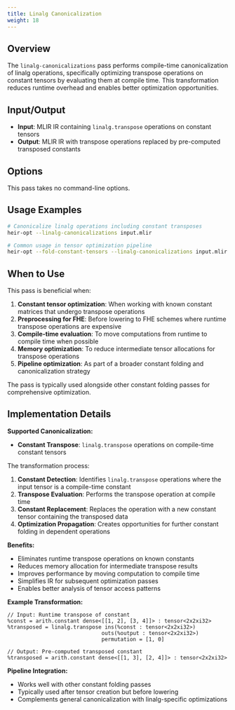 ```yaml
---
title: Linalg Canonicalization
weight: 18
---
```


## Overview

The `linalg-canonicalizations` pass performs compile-time canonicalization of
linalg operations, specifically optimizing transpose operations on constant
tensors by evaluating them at compile time. This transformation reduces runtime
overhead and enables better optimization opportunities.

## Input/Output

- **Input**: MLIR IR containing `linalg.transpose` operations on constant
  tensors
- **Output**: MLIR IR with transpose operations replaced by pre-computed
  transposed constants

## Options

This pass takes no command-line options.

## Usage Examples

```bash
# Canonicalize linalg operations including constant transposes
heir-opt --linalg-canonicalizations input.mlir

# Common usage in tensor optimization pipeline
heir-opt --fold-constant-tensors --linalg-canonicalizations input.mlir
```

## When to Use

This pass is beneficial when:

1. **Constant tensor optimization**: When working with known constant matrices
   that undergo transpose operations
1. **Preprocessing for FHE**: Before lowering to FHE schemes where runtime
   transpose operations are expensive
1. **Compile-time evaluation**: To move computations from runtime to compile
   time when possible
1. **Memory optimization**: To reduce intermediate tensor allocations for
   transpose operations
1. **Pipeline optimization**: As part of a broader constant folding and
   canonicalization strategy

The pass is typically used alongside other constant folding passes for
comprehensive optimization.

## Implementation Details

**Supported Canonicalization:**

- **Constant Transpose**: `linalg.transpose` operations on compile-time constant
  tensors

The transformation process:

1. **Constant Detection**: Identifies `linalg.transpose` operations where the
   input tensor is a compile-time constant
1. **Transpose Evaluation**: Performs the transpose operation at compile time
1. **Constant Replacement**: Replaces the operation with a new constant tensor
   containing the transposed data
1. **Optimization Propagation**: Creates opportunities for further constant
   folding in dependent operations

**Benefits:**

- Eliminates runtime transpose operations on known constants
- Reduces memory allocation for intermediate transpose results
- Improves performance by moving computation to compile time
- Simplifies IR for subsequent optimization passes
- Enables better analysis of tensor access patterns

**Example Transformation:**

```mlir
// Input: Runtime transpose of constant
%const = arith.constant dense<[[1, 2], [3, 4]]> : tensor<2x2xi32>
%transposed = linalg.transpose ins(%const : tensor<2x2xi32>)
                              outs(%output : tensor<2x2xi32>)
                              permutation = [1, 0]

// Output: Pre-computed transposed constant
%transposed = arith.constant dense<[[1, 3], [2, 4]]> : tensor<2x2xi32>
```

**Pipeline Integration:**

- Works well with other constant folding passes
- Typically used after tensor creation but before lowering
- Complements general canonicalization with linalg-specific optimizations
